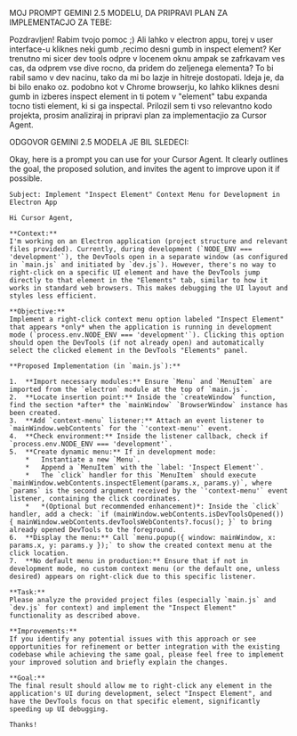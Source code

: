 MOJ PROMPT GEMINI 2.5 MODELU, DA PRIPRAVI PLAN ZA IMPLEMENTACJO ZA TEBE:

Pozdravljen! Rabim tvojo pomoc ;)
Ali lahko v electron appu, torej v user interface-u kliknes neki gumb ,recimo desni gumb in inspect element? Ker trenutno mi sicer dev tools odpre v locenem oknu ampak se zafrkavam ves cas, da odprem vse dive rocno, da pridem do zeljenega elementa? To bi rabil samo v dev nacinu, tako da mi bo lazje in hitreje dostopati. Ideja je, da bi bilo enako oz. podobno kot v Chrome browserju, ko lahko kliknes desni gumb in izberes inspect element in ti potem v "element" tabu expanda tocno tisti element, ki si ga inspectal.
Prilozil sem ti vso relevantno kodo projekta, prosim analiziraj in pripravi plan za implementacjio za Cursor Agent.

ODGOVOR GEMINI 2.5 MODELA JE BIL SLEDECI:

Okay, here is a prompt you can use for your Cursor Agent. It clearly outlines the goal, the proposed solution, and invites the agent to improve upon it if possible.

```prompt
Subject: Implement "Inspect Element" Context Menu for Development in Electron App

Hi Cursor Agent,

**Context:**
I'm working on an Electron application (project structure and relevant files provided). Currently, during development (`NODE_ENV === 'development'`), the DevTools open in a separate window (as configured in `main.js` and initiated by `dev.js`). However, there's no way to right-click on a specific UI element and have the DevTools jump directly to that element in the "Elements" tab, similar to how it works in standard web browsers. This makes debugging the UI layout and styles less efficient.

**Objective:**
Implement a right-click context menu option labeled "Inspect Element" that appears *only* when the application is running in development mode (`process.env.NODE_ENV === 'development'`). Clicking this option should open the DevTools (if not already open) and automatically select the clicked element in the DevTools "Elements" panel.

**Proposed Implementation (in `main.js`):**

1.  **Import necessary modules:** Ensure `Menu` and `MenuItem` are imported from the `electron` module at the top of `main.js`.
2.  **Locate insertion point:** Inside the `createWindow` function, find the section *after* the `mainWindow` `BrowserWindow` instance has been created.
3.  **Add `context-menu` listener:** Attach an event listener to `mainWindow.webContents` for the `'context-menu'` event.
4.  **Check environment:** Inside the listener callback, check if `process.env.NODE_ENV === 'development'`.
5.  **Create dynamic menu:** If in development mode:
    *   Instantiate a new `Menu`.
    *   Append a `MenuItem` with the `label: 'Inspect Element'`.
    *   The `click` handler for this `MenuItem` should execute `mainWindow.webContents.inspectElement(params.x, params.y)`, where `params` is the second argument received by the `'context-menu'` event listener, containing the click coordinates.
    *   *(Optional but recommended enhancement)*: Inside the `click` handler, add a check: `if (mainWindow.webContents.isDevToolsOpened()) { mainWindow.webContents.devToolsWebContents?.focus(); }` to bring already opened DevTools to the foreground.
6.  **Display the menu:** Call `menu.popup({ window: mainWindow, x: params.x, y: params.y });` to show the created context menu at the click location.
7.  **No default menu in production:** Ensure that if not in development mode, no custom context menu (or the default one, unless desired) appears on right-click due to this specific listener.

**Task:**
Please analyze the provided project files (especially `main.js` and `dev.js` for context) and implement the "Inspect Element" functionality as described above.

**Improvements:**
If you identify any potential issues with this approach or see opportunities for refinement or better integration with the existing codebase while achieving the same goal, please feel free to implement your improved solution and briefly explain the changes.

**Goal:**
The final result should allow me to right-click any element in the application's UI during development, select "Inspect Element", and have the DevTools focus on that specific element, significantly speeding up UI debugging.

Thanks!
```
